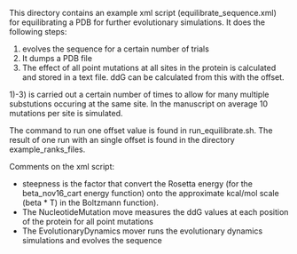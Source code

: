 This directory contains an example xml script (equilibrate_sequence.xml) for equilibrating a PDB for further evolutionary simulations. It does the following steps:

1) evolves the sequence for a certain number of trials
2) It dumps a PDB file
3) The effect of all point mutations at all sites in the protein is calculated and stored in a text file. ddG can be calculated from this with the offset.

1)-3) is carried out a certain number of times to allow for many multiple substutions occuring at the same site. In the manuscript on average 10 mutations per site is simulated.

The command to run one offset value is found in run_equilibrate.sh. The result of one run with an single offset is found in the directory example_ranks_files.

Comments on the xml script:

- steepness is the factor that convert the Rosetta energy (for the beta_nov16_cart energy function) onto the approximate kcal/mol scale (beta * T) in the Boltzmann function).  
- The NucleotideMutation move measures the ddG values at each position of the protein for all point mutations
- The EvolutionaryDynamics mover runs the evolutionary dynamics simulations and evolves the sequence
